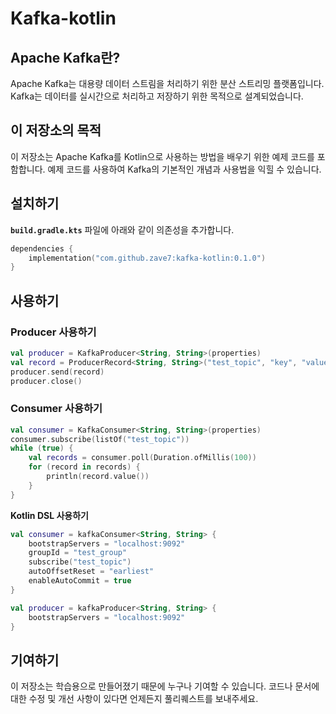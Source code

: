 # Kafka-kotlin

## **Apache Kafka란?**

Apache Kafka는 대용량 데이터 스트림을 처리하기 위한 분산 스트리밍 플랫폼입니다. Kafka는 데이터를 실시간으로 처리하고 저장하기 위한 목적으로 설계되었습니다.

## **이 저장소의 목적**

이 저장소는 Apache Kafka를 Kotlin으로 사용하는 방법을 배우기 위한 예제 코드를 포함합니다. 예제 코드를 사용하여 Kafka의 기본적인 개념과 사용법을 익힐 수 있습니다.

## **설치하기**

**`build.gradle.kts`** 파일에 아래와 같이 의존성을 추가합니다.

```kotlin
dependencies {
    implementation("com.github.zave7:kafka-kotlin:0.1.0")
}
```

## **사용하기**

### **Producer 사용하기**

```kotlin
val producer = KafkaProducer<String, String>(properties)
val record = ProducerRecord<String, String>("test_topic", "key", "value")
producer.send(record)
producer.close()
```

### ****Consumer 사용하기****

```kotlin
val consumer = KafkaConsumer<String, String>(properties)
consumer.subscribe(listOf("test_topic"))
while (true) {
    val records = consumer.poll(Duration.ofMillis(100))
    for (record in records) {
        println(record.value())
    }
}
```

****Kotlin DSL 사용하기****

```kotlin
val consumer = kafkaConsumer<String, String> {
    bootstrapServers = "localhost:9092"
    groupId = "test_group"
    subscribe("test_topic")
    autoOffsetReset = "earliest"
    enableAutoCommit = true
}

val producer = kafkaProducer<String, String> {
    bootstrapServers = "localhost:9092"
}
```

## **기여하기**

이 저장소는 학습용으로 만들어졌기 때문에 누구나 기여할 수 있습니다. 코드나 문서에 대한 수정 및 개선 사항이 있다면 언제든지 풀리퀘스트를 보내주세요.